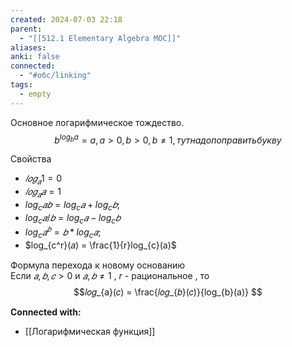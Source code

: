 ```yaml
---
created: 2024-07-03 22:18
parent:
  - "[[512.1 Elementary Algebra MOC]]"
aliases: 
anki: false
connected:
  - "#обс/linking"
tags:
  - empty
---
```



Основное логарифмическое тождество.
$$b^{log_{b} a} =a, a>0, b>0, b \ne 1, тут надо поправить букву$$

Свойства
- $𝑙𝑜𝑔_{𝑎} 1 = 0$
- $𝑙𝑜𝑔_{𝑎} 𝑎 = 1$
- $log_{c} 𝑎𝑏 = log_{c} 𝑎 + log_{c} 𝑏;$
- $log_{c} 𝑎/𝑏 = log_{c} 𝑎 − log_{c} 𝑏$
- $log_{c} 𝑎^𝑏 = 𝑏 * log_{c} 𝑎;$
- $log_{c^r}(𝑎) = \frac{1}{r}log_{c}(a)$

Формула перехода к новому основанию  
Если $𝑎,𝑏, 𝑐 > 0$ и $𝑎, 𝑏 ≠ 1$ , $r$ - рациональное , то $$𝑙𝑜𝑔_{a}(𝑐) = \frac{𝑙𝑜𝑔_{𝑏}(𝑐)}{log_{b}(a)} $$



**Connected with:**
- [[Логарифмическая функция]]



